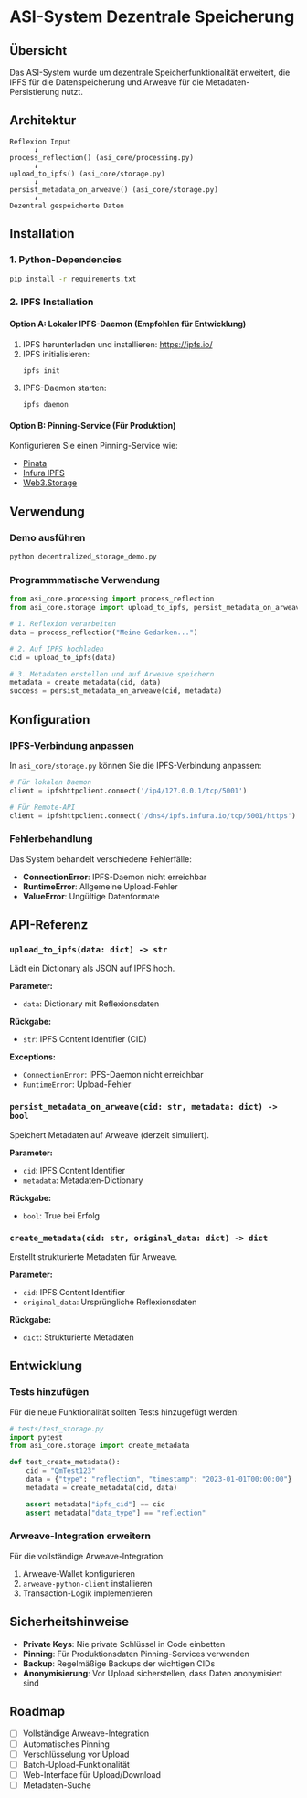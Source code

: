 # ASI-System Dezentrale Speicherung

## Übersicht

Das ASI-System wurde um dezentrale Speicherfunktionalität erweitert, die IPFS für die Datenspeicherung und Arweave für die Metadaten-Persistierung nutzt.

## Architektur

```
Reflexion Input
      ↓
process_reflection() (asi_core/processing.py)
      ↓
upload_to_ipfs() (asi_core/storage.py)
      ↓
persist_metadata_on_arweave() (asi_core/storage.py)
      ↓
Dezentral gespeicherte Daten
```

## Installation

### 1. Python-Dependencies

```bash
pip install -r requirements.txt
```

### 2. IPFS Installation

#### Option A: Lokaler IPFS-Daemon (Empfohlen für Entwicklung)

1. IPFS herunterladen und installieren: https://ipfs.io/
2. IPFS initialisieren:
   ```bash
   ipfs init
   ```
3. IPFS-Daemon starten:
   ```bash
   ipfs daemon
   ```

#### Option B: Pinning-Service (Für Produktion)

Konfigurieren Sie einen Pinning-Service wie:

- [Pinata](https://pinata.cloud/)
- [Infura IPFS](https://infura.io/product/ipfs)
- [Web3.Storage](https://web3.storage/)

## Verwendung

### Demo ausführen

```bash
python decentralized_storage_demo.py
```

### Programmmatische Verwendung

```python
from asi_core.processing import process_reflection
from asi_core.storage import upload_to_ipfs, persist_metadata_on_arweave, create_metadata

# 1. Reflexion verarbeiten
data = process_reflection("Meine Gedanken...")

# 2. Auf IPFS hochladen
cid = upload_to_ipfs(data)

# 3. Metadaten erstellen und auf Arweave speichern
metadata = create_metadata(cid, data)
success = persist_metadata_on_arweave(cid, metadata)
```

## Konfiguration

### IPFS-Verbindung anpassen

In `asi_core/storage.py` können Sie die IPFS-Verbindung anpassen:

```python
# Für lokalen Daemon
client = ipfshttpclient.connect('/ip4/127.0.0.1/tcp/5001')

# Für Remote-API
client = ipfshttpclient.connect('/dns4/ipfs.infura.io/tcp/5001/https')
```

### Fehlerbehandlung

Das System behandelt verschiedene Fehlerfälle:

- **ConnectionError**: IPFS-Daemon nicht erreichbar
- **RuntimeError**: Allgemeine Upload-Fehler
- **ValueError**: Ungültige Datenformate

## API-Referenz

### `upload_to_ipfs(data: dict) -> str`

Lädt ein Dictionary als JSON auf IPFS hoch.

**Parameter:**

- `data`: Dictionary mit Reflexionsdaten

**Rückgabe:**

- `str`: IPFS Content Identifier (CID)

**Exceptions:**

- `ConnectionError`: IPFS-Daemon nicht erreichbar
- `RuntimeError`: Upload-Fehler

### `persist_metadata_on_arweave(cid: str, metadata: dict) -> bool`

Speichert Metadaten auf Arweave (derzeit simuliert).

**Parameter:**

- `cid`: IPFS Content Identifier
- `metadata`: Metadaten-Dictionary

**Rückgabe:**

- `bool`: True bei Erfolg

### `create_metadata(cid: str, original_data: dict) -> dict`

Erstellt strukturierte Metadaten für Arweave.

**Parameter:**

- `cid`: IPFS Content Identifier
- `original_data`: Ursprüngliche Reflexionsdaten

**Rückgabe:**

- `dict`: Strukturierte Metadaten

## Entwicklung

### Tests hinzufügen

Für die neue Funktionalität sollten Tests hinzugefügt werden:

```python
# tests/test_storage.py
import pytest
from asi_core.storage import create_metadata

def test_create_metadata():
    cid = "QmTest123"
    data = {"type": "reflection", "timestamp": "2023-01-01T00:00:00"}
    metadata = create_metadata(cid, data)

    assert metadata["ipfs_cid"] == cid
    assert metadata["data_type"] == "reflection"
```

### Arweave-Integration erweitern

Für die vollständige Arweave-Integration:

1. Arweave-Wallet konfigurieren
2. `arweave-python-client` installieren
3. Transaction-Logik implementieren

## Sicherheitshinweise

- **Private Keys**: Nie private Schlüssel in Code einbetten
- **Pinning**: Für Produktionsdaten Pinning-Services verwenden
- **Backup**: Regelmäßige Backups der wichtigen CIDs
- **Anonymisierung**: Vor Upload sicherstellen, dass Daten anonymisiert sind

## Roadmap

- [ ] Vollständige Arweave-Integration
- [ ] Automatisches Pinning
- [ ] Verschlüsselung vor Upload
- [ ] Batch-Upload-Funktionalität
- [ ] Web-Interface für Upload/Download
- [ ] Metadaten-Suche
